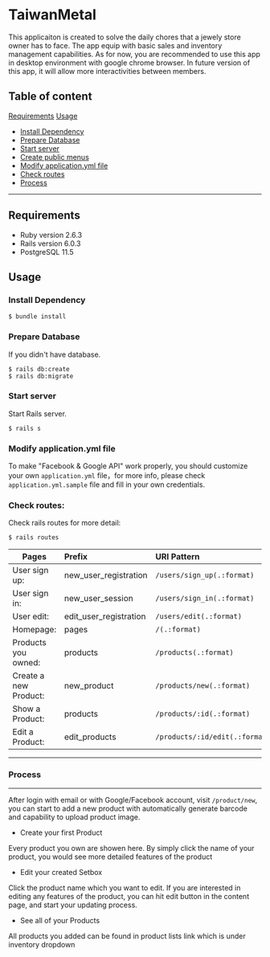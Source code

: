
# TaiwanMetal

This applicaiton is created to solve the daily chores that a jewely store owner has to face. The app equip with basic sales and inventory management capabilities. As for now, you are recommended to use this app in desktop environment with google chrome browser. In future version of this app, it will allow more interactivities between members.


## Table of content

[Requirements](#Requirements)
[Usage](#Usage)  

  - [Install Dependency](#Install-Dependency)  
  - [Prepare Database](#Prepare-Database)
  - [Start server](#Start-server)
  - [Create public menus](#Create-public-menus)
  - [Modify application.yml file](#Modify-application.yml-file)
  - [Check routes](#Check-routes)
  - [Process](#Process)

***

## Requirements

- Ruby version 2.6.3
- Rails version 6.0.3
- PostgreSQL 11.5

## Usage

### Install Dependency

```
$ bundle install
```

### Prepare Database

If you didn't have database.

```
$ rails db:create
$ rails db:migrate
```

### Start server

Start Rails server.

```
$ rails s
```

### Modify application.yml file

To make "Facebook & Google API" work properly, you should customize your own `application.yml` file，for more info, please check `application.yml.sample` file and fill in your own credentials.

### Check routes:

Check rails routes for more detail:

```
$ rails routes
```


| Pages                | Prefix                 | URI Pattern                      |
| -------------------- | :--------------------- | :------------------------------- |
| User sign up:        | new_user_registration  | `/users/sign_up(.:format)`       |
| User sign in:        | new_user_session       | `/users/sign_in(.:format)`       |
| User edit:           | edit_user_registration | `/users/edit(.:format)`          |
| Homepage:            | pages                  | `/(.:format)`                    |
| Products you owned:  | products               | `/products(.:format)`            |
| Create a new Product:| new_product            | `/products/new(.:format)`        |
| Show a Product:      | products               | `/products/:id(.:format)`        |
| Edit a Product:      | edit_products          | `/products/:id/edit(.:format)`   |

***

### Process

***

After login with email or with Google/Facebook account, visit `/product/new`, you can start to add a new product with automatically generate barcode and capability to upload product image. 

- Create your first Product

Every product you own are showen here. By simply click the name of your product, you would see more detailed features of the product 

- Edit your created Setbox 

Click the product name which you want to edit. If you are interested in editing any features of the product, you can hit edit button in the content page, and start your updating process.

- See all of your Products

All products you added can be found in product lists link which is under inventory dropdown

